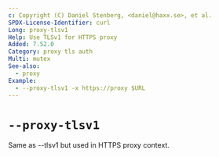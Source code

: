 ```yaml
---
c: Copyright (C) Daniel Stenberg, <daniel@haxx.se>, et al.
SPDX-License-Identifier: curl
Long: proxy-tlsv1
Help: Use TLSv1 for HTTPS proxy
Added: 7.52.0
Category: proxy tls auth
Multi: mutex
See-also:
  - proxy
Example:
  - --proxy-tlsv1 -x https://proxy $URL
---
```


# `--proxy-tlsv1`

Same as --tlsv1 but used in HTTPS proxy context.
